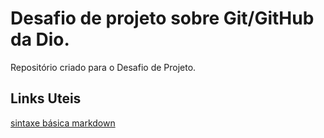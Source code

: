 # Desafio de projeto sobre Git/GitHub da Dio.
Repositório criado para o Desafio de Projeto.

## Links Uteis
[sintaxe básica markdown](https://www.markdownguide.org/basic-syntax/)
